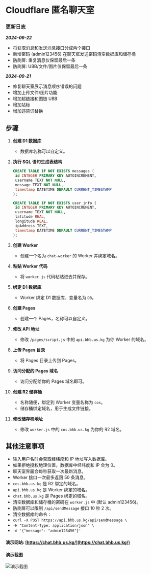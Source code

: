# Cloudflare 匿名聊天室

### 更新日志

***2024-09-22***
- 将获取消息和发送消息接口分成两个接口
- 新增密码 (admin123456) 在聊天框发送密码清空数据库和储存桶
- 防刷屏: 重复消息仅保留最后一条
- 防刷屏: UBB/文件/图片仅保留最后一条

***2024-09-21***
- 修复聊天室展示消息顺序错误的问题
- 增加上传文件/图片功能
- 增加超链接和图链 UBB
- 增加站标
- 增加违禁词替换

## 步骤

1. **创建 D1 数据库**
   - 数据库名称可以自定义。

2. **执行 SQL 语句生成表结构**
      ```sql
   CREATE TABLE IF NOT EXISTS messages (
       id INTEGER PRIMARY KEY AUTOINCREMENT,
       username TEXT NOT NULL,
       message TEXT NOT NULL,
       timestamp DATETIME DEFAULT CURRENT_TIMESTAMP
   );

   CREATE TABLE IF NOT EXISTS user_info (
       id INTEGER PRIMARY KEY AUTOINCREMENT,
       username TEXT NOT NULL,
       latitude REAL,
       longitude REAL,
       ipAddress TEXT,
       timestamp DATETIME DEFAULT CURRENT_TIMESTAMP
   );
3. **创建 Worker**
   - 创建一个名为 `chat-worker` 的 Worker 并绑定域名。

4. **粘贴 Worker 代码**
   - 将 `worker.js` 代码粘贴进去并保存。

5. **绑定 D1 数据库**
   - Worker 绑定 D1 数据库，变量名为 `DB`。

6. **创建 Pages**
   - 创建一个 Pages，名称可以自定义。

7. **修改 API 地址**
   - 修改 `/pages/script.js` 中的 `api.bhb.us.kg` 为你 Worker 的域名。

8. **上传 Pages 目录**
   - 将 Pages 目录上传到 Pages。

9. **访问分配的 Pages 域名**
   - 访问分配给你的 Pages 域名即可。

10. **创建 R2 储存桶**
    - 名称随便，绑定到 Worker 变量名称为 `cos`。
    - 储存桶绑定域名，用于生成文件链接。

11. **修改储存桶地址**
    - 修改 `worker.js` 中的 `cos.bhb.us.kg` 为你的 R2 域名。

## 其他注意事项
- 输入用户名时会获取经纬度和 IP 地址写入数据库。
- 如果拒绝授权地理位置，数据库中经纬度和 IP 会为 0。
- 聊天室界面会每秒获取一次最新消息。
- Worker 接口一次最多返回 50 条消息。
- `cos.bhb.us.kg` 是 R2 绑定的域名。
- `api.bhb.us.kg` 是 Worker 绑定的域名。
- `chat.bhb.us.kg` 是 Pages 绑定的域名。
- 清空数据库和储存桶的密码在 `worker.js` 中 (默认 admin123456)。
- 防刷屏可以限制 `/api/sendMessage` 接口 10 秒 2 次。
- 清空数据库的命令：
- `curl -X POST https://api.bhb.us.kg/api/sendMessage \`
- `-H "Content-Type: application/json" \`
- `-d '{"message": "admin123456"}'`

#### **演示网站: [https://chat.bhb.us.kg/](https://chat.bhb.us.kg/)**
#### **演示截图**

![演示截图](https://github.com/BsaLee/cf_niming_chatroom/blob/main/1726857751514.jpg)
